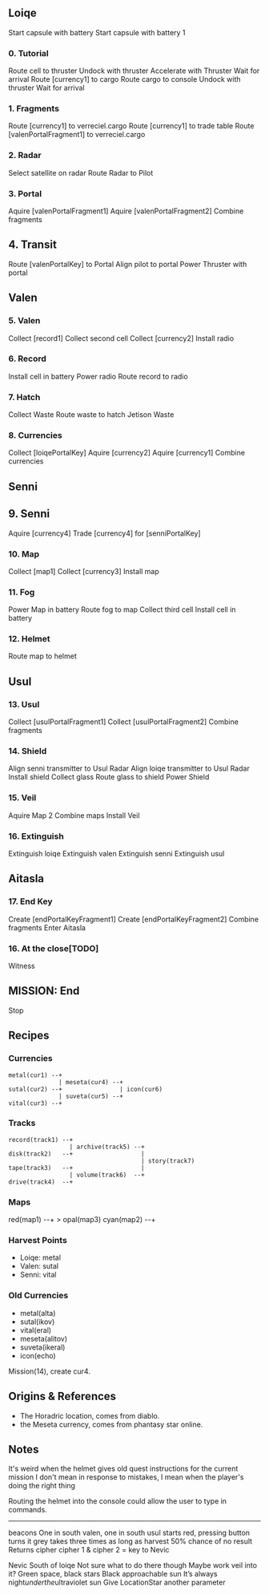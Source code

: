 ## Loiqe

Start capsule with battery
Start capsule with battery 1

### 0. Tutorial

Route cell to thruster
Undock with thruster
Accelerate with Thruster
Wait for arrival
Route [currency1] to cargo
Route cargo to console
Undock with thruster
Wait for arrival

### 1. Fragments
Route [currency1] to verreciel.cargo
Route [currency1] to trade table
Route [valenPortalFragment1] to verreciel.cargo

### 2. Radar
Select satellite on radar
Route Radar to Pilot

### 3. Portal
Aquire [valenPortalFragment1]
Aquire [valenPortalFragment2]
Combine fragments

## 4. Transit
Route [valenPortalKey] to Portal
Align pilot to portal
Power Thruster with portal

## Valen

### 5. Valen
Collect [record1]
Collect second cell
Collect [currency2]
Install radio

### 6. Record
Install cell in battery
Power radio
Route record to radio

### 7. Hatch
Collect Waste
Route waste to hatch
Jetison Waste

### 8. Currencies
Collect [loiqePortalKey]
Aquire [currency2]
Aquire [currency1]
Combine currencies

## Senni

## 9. Senni
Aquire [currency4]
Trade [currency4] for [senniPortalKey]

### 10. Map
Collect [map1]
Collect [currency3]
Install map

### 11. Fog
Power Map in battery
Route fog to map
Collect third cell
Install cell in battery

### 12. Helmet
Route map to helmet

## Usul 

### 13. Usul
Collect [usulPortalFragment1]
Collect [usulPortalFragment2]
Combine fragments

### 14. Shield
Align senni transmitter to Usul Radar
Align loiqe transmitter to Usul Radar
Install shield
Collect glass
Route glass to shield
Power Shield

### 15. Veil
Aquire Map 2
Combine maps
Install Veil

### 16. Extinguish
Extinguish loiqe
Extinguish valen
Extinguish senni
Extinguish usul

## Aitasla

### 17. End Key
Create [endPortalKeyFragment1]
Create [endPortalKeyFragment2]
Combine fragments
Enter Aitasla

### 16. At the close[TODO]

Witness

## MISSION: End
Stop

## Recipes

### Currencies

```
metal(cur1) --+
              | meseta(cur4) --+
sutal(cur2) --+                | icon(cur6)
              | suveta(cur5) --+
vital(cur3) --+
```

### Tracks

```
record(track1) --+
                 | archive(track5) --+
disk(track2)   --+                   |
                                     | story(track7)
tape(track3)   --+                   |
                 | volume(track6)  --+
drive(track4)  --+
```

### Maps

red(map1)  --+
             > opal(map3)
cyan(map2) --+

### Harvest Points

- Loiqe: metal
- Valen: sutal
- Senni: vital

### Old Currencies

- metal(alta)
- sutal(ikov)
- vital(eral)
- meseta(alitov)
- suveta(ikeral)
- icon(echo)

Mission(14), create cur4.

## Origins & References

- The Horadric location, comes from diablo.
- the Meseta currency, comes from phantasy star online.

## Notes

It's weird when the helmet gives old quest instructions for the current mission
  I don't mean in response to mistakes, I mean when the player's doing the right thing

Routing the helmet into the console could allow the user to type in commands.

-------

beacons
  One in south valen, one in south usul
  starts red, pressing button turns it grey
    takes three times as long as harvest
    50% chance of no result
  Returns cipher
  cipher 1 & cipher 2 = key to Nevic

Nevic
  South of loiqe
  Not sure what to do there though
  Maybe work veil into it?
  Green space, black stars
  Black approachable sun
    It’s always night$under the$ultraviolet sun
    Give LocationStar another parameter
